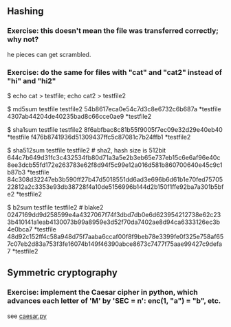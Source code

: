 ## Hashing

### Exercise: this doesn't mean the file was transferred correctly; why not?

he pieces can get scrambled.

### Exercise: do the same for files with "cat" and "cat2" instead of "hi" and "hi2"

$ echo cat > testfile; echo cat2 > testfile2

$ md5sum testfile testfile2
54b8617eca0e54c7d3c8e6732c6b687a *testfile
4307ab44204de40235bad8c66cce0ae9 *testfile2

$ sha1sum testfile testfile2
8f6abfbac8c81b55f9005f7ec09e32d29e40eb40 *testfile
f476b8741936d51309437ffc5c87081c7b24ffb1 *testfile2

$ sha512sum testfile testfile2 # sha2, hash size is 512bit
644c7b649d31fc3c432534fb80d71a3a5e2b3eb65e737eb15c6e6af96e40c8ee3dcb55fd172e263783e62f8d94f5c99e12a016d581b860700640e45c9c1b87b3 *testfile
84c308d32247eb3b590ff27b47d5018551dd6ad3e696b6d61b1e70fed7570522812a2c3353e93db38728f4a10de5156996b144d2b150f1ffe92ba7a301b5bfe2 *testfile2

$ b2sum testfile testfile2 # blake2
0247169dd9d258599e4a4327067f74f3dbd7db0e6d623954212738e62c233b410141a1eab4130073b99a8959e3d52f70da7402ae8d94ca6333126ec3b4e0bca7 *testfile
48d92c152ff4c58a948d75f7aaba6ccaf00f8f9beb78e3399fe0f325e758af657c07eb2d83a753f3fe16074b149f46390abce8673c7477f75aae99427c9defa7 *testfile2


## Symmetric cryptography

### Exercise: implement the Caesar cipher in python, which advances each letter of 'M' by 'SEC = n': enc(1, "a") = "b", etc.

see [caesar.py](https://github.com/deniskapel/scicomp/blob/main/Practical_2/caesar.py)

